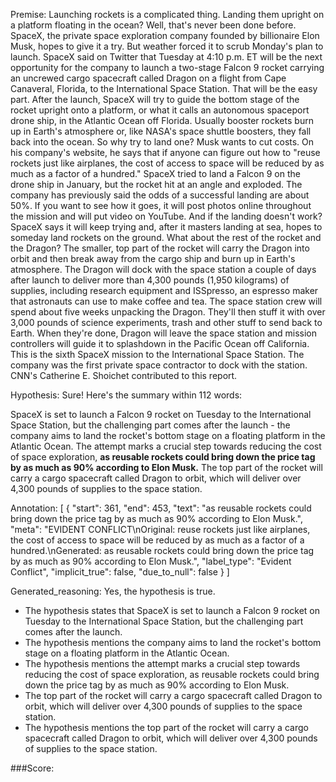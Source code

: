 
Premise:
Launching rockets is a complicated thing. Landing them upright on a platform floating in the ocean? Well, that's never been done before. SpaceX, the private space exploration company founded by billionaire Elon Musk, hopes to give it a try. But weather forced it to scrub Monday's plan to launch. SpaceX said on Twitter that Tuesday at 4:10 p.m. ET will be the next opportunity for the company to launch a two-stage Falcon 9 rocket carrying an uncrewed cargo spacecraft called Dragon on a flight from Cape Canaveral, Florida, to the International Space Station. That will be the easy part. After the launch, SpaceX will try to guide the bottom stage of the rocket upright onto a platform, or what it calls an autonomous spaceport drone ship, in the Atlantic Ocean off Florida. Usually booster rockets burn up in Earth's atmosphere or, like NASA's space shuttle boosters, they fall back into the ocean. So why try to land one? Musk wants to cut costs. On his company's website, he says that if anyone can figure out how to "reuse rockets just like airplanes, the cost of access to space will be reduced by as much as a factor of a hundred." SpaceX tried to land a Falcon 9 on the drone ship in January, but the rocket hit at an angle and exploded. The company has previously said the odds of a successful landing are about 50%. If you want to see how it goes, it will post photos online throughout the mission and will put video on YouTube. And if the landing doesn't work? SpaceX says it will keep trying and, after it masters landing at sea, hopes to someday land rockets on the ground. What about the rest of the rocket and the Dragon? The smaller, top part of the rocket will carry the Dragon into orbit and then break away from the cargo ship and burn up in Earth's atmosphere. The Dragon will dock with the space station a couple of days after launch to deliver more than 4,300 pounds (1,950 kilograms) of supplies, including research equipment and ISSpresso, an espresso maker that astronauts can use to make coffee and tea. The space station crew will spend about five weeks unpacking the Dragon. They'll then stuff it with over 3,000 pounds of science experiments, trash and other stuff to send back to Earth. When they're done, Dragon will leave the space station and mission controllers will guide it to splashdown in the Pacific Ocean off California. This is the sixth SpaceX mission to the International Space Station. The company was the first private space contractor to dock with the station. CNN's Catherine E. Shoichet contributed to this report.


Hypothesis:
Sure! Here's the summary within 112 words:

SpaceX is set to launch a Falcon 9 rocket on Tuesday to the International Space Station, but the challenging part comes after the launch - the company aims to land the rocket's bottom stage on a floating platform in the Atlantic Ocean. The attempt marks a crucial step towards reducing the cost of space exploration, **as reusable rockets could bring down the price tag by as much as 90% according to Elon Musk.** The top part of the rocket will carry a cargo spacecraft called Dragon to orbit, which will deliver over 4,300 pounds of supplies to the space station.

Annotation:
[
  {
    "start": 361,
    "end": 453,
    "text": "as reusable rockets could bring down the price tag by as much as 90% according to Elon Musk.",
    "meta": "EVIDENT CONFLICT\nOriginal: reuse rockets just like airplanes, the cost of access to space will be reduced by as much as a factor of a hundred.\nGenerated: as reusable rockets could bring down the price tag by as much as 90% according to Elon Musk.",
    "label_type": "Evident Conflict",
    "implicit_true": false,
    "due_to_null": false
  }
]

Generated_reasoning:
Yes, the hypothesis is true. 
- The hypothesis states that SpaceX is set to launch a Falcon 9 rocket on Tuesday to the International Space Station, but the challenging part comes after the launch. 
- The hypothesis mentions the company aims to land the rocket's bottom stage on a floating platform in the Atlantic Ocean. 
- The hypothesis mentions the attempt marks a crucial step towards reducing the cost of space exploration, as reusable rockets could bring down the price tag by as much as 90% according to Elon Musk. 
- The top part of the rocket will carry a cargo spacecraft called Dragon to orbit, which will deliver over 4,300 pounds of supplies to the space station. 
- The hypothesis mentions the top part of the rocket will carry a cargo spacecraft called Dragon to orbit, which will deliver over 4,300 pounds of supplies to the space station.

###Score:
